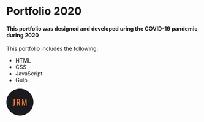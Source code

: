 # Portfolio 2020

#### This portfolio was designed and developed uring the COVID-19 pandemic during 2020

This portfolio includes the following: 
- HTML
- CSS
- JavaScript
- Gulp

![My logo](/dist/images/logo.png)
